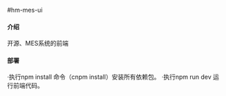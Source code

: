 #hm-mes-ui

#### 介绍
开源、MES系统的前端

#### 部署
·执行npm install 命令（cnpm install）安装所有依赖包。
·执行npm run dev 运行前端代码。

